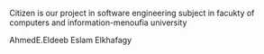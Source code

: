 Citizen is our project in software engineering subject in facukty of computers and information-menoufia university


AhmedE.Eldeeb
Eslam Elkhafagy
